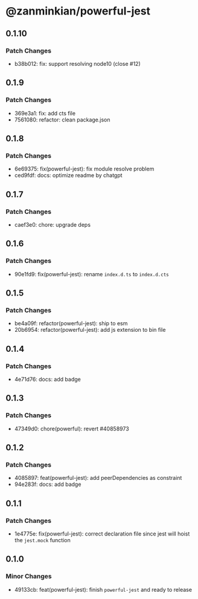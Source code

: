 # @zanminkian/powerful-jest

## 0.1.10

### Patch Changes

- b38b012: fix: support resolving node10 (close #12)

## 0.1.9

### Patch Changes

- 369e3a1: fix: add cts file
- 7561080: refactor: clean package.json

## 0.1.8

### Patch Changes

- 6e69375: fix(powerful-jest): fix module resolve problem
- ced9fdf: docs: optimize readme by chatgpt

## 0.1.7

### Patch Changes

- caef3e0: chore: upgrade deps

## 0.1.6

### Patch Changes

- 90e1fd9: fix(powerful-jest): rename `index.d.ts` to `index.d.cts`

## 0.1.5

### Patch Changes

- be4a09f: refactor(powerful-jest): ship to esm
- 20b6954: refactor(powerful-jest): add js extension to bin file

## 0.1.4

### Patch Changes

- 4e71d76: docs: add badge

## 0.1.3

### Patch Changes

- 47349d0: chore(powerful): revert #40858973

## 0.1.2

### Patch Changes

- 4085897: feat(powerful-jest): add peerDependencies as constraint
- 94e283f: docs: add badge

## 0.1.1

### Patch Changes

- 1e4775e: fix(powerful-jest): correct declaration file since jest will hoist the `jest.mock` function

## 0.1.0

### Minor Changes

- 49133cb: feat(powerful-jest): finish `powerful-jest` and ready to release
